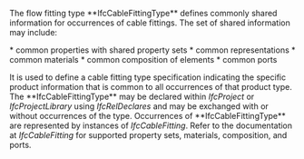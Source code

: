The flow fitting type \*\*IfcCableFittingType\*\* defines commonly shared information for occurrences of cable fittings. The set of shared information may include:

\* common properties with shared property sets
\* common representations
\* common materials
\* common composition of elements
\* common ports

It is used to define a cable fitting type specification indicating the specific product information that is common to all occurrences of that product type. The \*\*IfcCableFittingType\*\* may be declared within _IfcProject_ or _IfcProjectLibrary_ using _IfcRelDeclares_ and may be exchanged with or without occurrences of the type. Occurrences of \*\*IfcCableFittingType\*\* are represented by instances of _IfcCableFitting_. Refer to the documentation at _IfcCableFitting_ for supported property sets, materials, composition, and ports.
